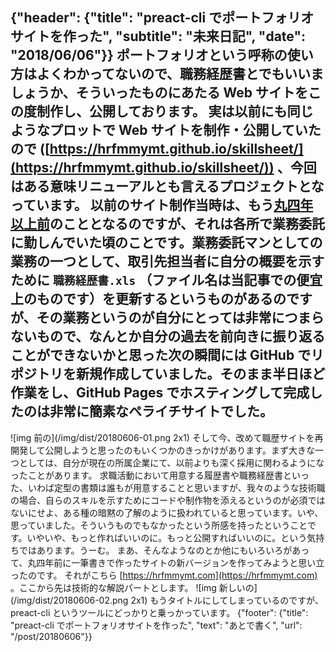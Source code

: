 {"header": {"title": "preact-cli でポートフォリオサイトを作った", "subtitle": "未来日記", "date": "2018/06/06"}}
ポートフォリオという呼称の使い方はよくわかってないので、職務経歴書とでもいいましょうか、そういったものにあたる Web サイトをこの度制作し、公開しております。
実は以前にも同じようなプロットで Web サイトを制作・公開していたので ([https://hrfmmymt.github.io/skillsheet/](https://hrfmmymt.github.io/skillsheet/)) 、今回はある意味リニューアルとも言えるプロジェクトとなっています。
以前のサイト制作当時は、もう[丸四年以上前](https://github.com/hrfmmymt/skillsheet/commit/dba37d68e2c749707a85f86215f9a5e456c20cfb)のこととなるのですが、それは各所で業務委託に勤しんでいた頃のことです。業務委託マンとしての業務の一つとして、取引先担当者に自分の概要を示すために `職務経歴書.xls` （ファイル名は当記事での便宜上のものです）を更新するというものがあるのですが、その業務というのが自分にとっては非常につまらないもので、なんとか自分の過去を前向きに振り返ることができないかと思った次の瞬間には GitHub でリポジトリを新規作成していました。そのまま半日ほど作業をし、GitHub Pages でホスティングして完成したのは非常に簡素なペライチサイトでした。
---
![img 前の](/img/dist/20180606-01.png 2x1)
そして今、改めて職歴サイトを再開発して公開しようと思ったのもいくつかのきっかけがあります。まず大きな一つとしては、自分が現在の所属企業にて、以前よりも深く採用に関わるようになったことがあります。
求職活動において用意する履歴書や職務経歴書といった、いわば定型の書類は誰もが用意することと思いますが、我々のような技術職の場合、自らのスキルを示すためにコードや制作物を添えるというのが必須ではないにせよ、ある種の暗黙の了解のように扱われていると思っています。いや、思っていました。そういうものでもなかったという所感を持ったということです。いやいや、もっと作ればいいのに。もっと公開すればいいのに。という気持ちではあります。うーむ。
まあ、そんなようなのとか他にもいろいろがあって、丸四年前に一筆書きで作ったサイトの新バージョンを作ってみようと思い立ったのです。
それがこちら [https://hrfmmymt.com](https://hrfmmymt.com) 。ここから先は技術的な解説パートとします。
![img 新しいの](/img/dist/20180606-02.png 2x1)
もうタイトルにしてしまっているのですが、preact-cli というツールにどっかりと乗っかっています。
{"footer": {"title": "preact-cli でポートフォリオサイトを作った", "text": "あとで書く", "url": "/post/20180606"}}